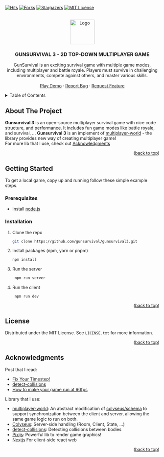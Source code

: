 
<!-- PROJECT SHIELDS -->

<!--
*** I'm using markdown "reference style" links for readability.
*** Reference links are enclosed in brackets [ ] instead of parentheses ( ).
*** See the bottom of this document for the declaration of the reference variables
*** for contributors-url, forks-url, etc. This is an optional, concise syntax you may use.
*** https://www.markdownguide.org/basic-syntax/#reference-style-links
-->

[![Hits](https://hits.seeyoufarm.com/api/count/incr/badge.svg?url=https%3A%2F%2Fgithub.com%2Fgunsurvival%2Fgunsurvival3%2F&count_bg=%2379C83D&title_bg=%23555555&icon=&icon_color=%23E7E7E7&title=Visitors&edge_flat=true)](https://hits.seeyoufarm.com)
[![Forks][forks-shield]][forks-url]
[![Stargazers][stars-shield]][stars-url]
[![MIT License][license-shield]][license-url]

<!-- PROJECT LOGO -->

<br />
<div align="center">
  <a href="https://github.com/gunsurvival/">
    <img src="https://avatars.githubusercontent.com/u/79581117" alt="Logo" width="80" >
  </a>
  <h3 align="center">GUNSURVIVAL 3 - 2D TOP-DOWN MULTIPLAYER GAME</h3>

<p align="center">
<p align="center">
	GunSurvival is an exciting survival game with multiple game modes, including multiplayer and battle royale. Players must survive in challenging environments, compete against others, and master various skills.
    <br />
    <br />
    <a href="http://khoakomlem-internal.ddns.net:1810/">Play Demo</a>
    ·
    <a href="https://github.com/gunsurvival/gunsurvival3/issues">Report Bug</a>
    ·
    <a href="https://github.com/gunsurvival/gunsurvival3/issues">Request Feature</a>
  </p>
</div>

<!-- TABLE OF CONTENTS -->

<details>
  <summary>Table of Contents</summary>
  <ol>
    <li>
      <a href="#about-the-project">About The Project</a>
      <ul>
        <li><a href="#built-with">Built With</a></li>
      </ul>
    </li>
    <li>
      <a href="#getting-started">Getting Started</a>
      <ul>
        <li><a href="#prerequisites">Prerequisites</a></li>
        <li><a href="#installation">Installation</a></li>
      </ul>
    </li>
    <li><a href="#license">License</a></li>
    <li><a href="#contact">Contact</a></li>
    <li><a href="#acknowledgments">Acknowledgments</a></li>
  </ol>
</details>

<!-- ABOUT THE PROJECT -->

## About The Project
**Gunsurvival 3** is an open-source multiplayer survival game with nice code structure, and performance. It includes fun game modes like battle royale, and survival, ... **Gunsurvival 3** is an implement of [multiplayer-world](https://github.com/gunsurvival/multiplayer-world) - the library provides new way of creating multiplayer game!
<br>
For more lib that I use, check out [Acknowledgments](https://github.com/gunsurvival/gunsurvival3/edit/main/README.md#acknowledgments)


<p align="right">(<a href="#readme-top">back to top</a>)</p>
<!-- GETTING STARTED -->

## Getting Started

To get a local game, copy up and running follow these simple example steps.

### Prerequisites

- Install [node.js](https://nodejs.org/)

### Installation

1. Clone the repo
   ```sh
   git clone https://github.com/gunsurvival/gunsurvival3.git
   ```
2. Install packages (npm, yarn or pnpm)
   ```sh
   npm install
   ```
3. Run the server
   ```sh
    npm run server
   ```
 4. Run the client
	```ssh
	 npm run dev
	 ```

<p align="right">(<a href="#readme-top">back to top</a>)</p>

<!-- LICENSE -->

## License

Distributed under the MIT License. See `LICENSE.txt` for more information.

<p align="right">(<a href="#readme-top">back to top</a>)</p>

<!-- ACKNOWLEDGMENTS -->

## Acknowledgments
Post that I read:
- [Fix Your Timestep!](https://gafferongames.com/post/fix_your_timestep/)
- [detect-collisions](https://www.npmjs.com/package/detect-collisions)
- [How to make your game run at 60fps](https://medium0.com/@tglaiel/how-to-make-your-game-run-at-60fps-24c61210fe75)

Library that I use:
- [multiplayer-world](https://github.com/gunsurvival/multiplayer-world): An abstract modification of [colyseus/schema](https://github.com/colyseus/schema) to support synchronization between the client and server, allowing the same game logic to run on both.
- [Colyseus](https://github.com/colyseus/colyseus): Server-side handling (Room, Client, State, ...)
- [detect-collisions](https://github.com/Prozi/detect-collisions): Detecting collisions between bodies
- [Pixijs](https://github.com/pixijs/pixijs): Powerful lib to render game graphics!
- [Nextjs](https://github.com/vercel/next.js) For client-side react web

<p align="right">(<a href="#readme-top">back to top</a>)</p>

<!-- MARKDOWN LINKS & IMAGES -->

<!-- https://www.markdownguide.org/basic-syntax/#reference-style-links -->

[forks-shield]: https://img.shields.io/github/forks/gunsurvival/gunsurvival3.svg?style=for-the-badge
[forks-url]: https://github.com/gunsurvival/gunsurvival3/network/members
[stars-shield]: https://img.shields.io/github/stars/gunsurvival/gunsurvival3.svg?style=for-the-badge
[stars-url]: https://github.com/gunsurvival/gunsurvival3/stargazers
[issues-shield]: https://img.shields.io/github/issues/gunsurvival/gunsurvival3.svg?style=for-the-badge
[issues-url]: https://github.com/gunsurvival/gunsurvival3/issues
[license-shield]: https://img.shields.io/github/license/gunsurvival/gunsurvival3.svg?style=for-the-badge
[license-url]: https://github.com/gunsurvival/gunsurvival3/blob/master/LICENSE.txt
